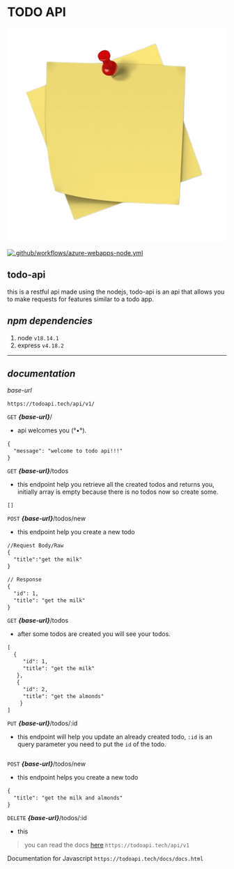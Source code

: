 # **TODO API**
![logo](SAVE_20230325_110245-removebg-preview.png)


[![.github/workflows/azure-webapps-node.yml](https://github.com/DeepakisDemigod/todo-api/actions/workflows/azure-webapps-node.yml/badge.svg)](https://github.com/DeepakisDemigod/todo-api/actions/workflows/azure-webapps-node.yml)


## todo-api
this is a restful api made using the nodejs, todo-api is an api that allows you to make requests for features similar to a todo app.

## ***npm dependencies***
1. node `v18.14.1`
2. express `v4.18.2`
---
## ***documentation***

*base-url*
```
https://todoapi.tech/api/v1/
```

`GET` ***{base-url}***/
   - api welcomes you (°•°).
```
{
  "message": "welcome to todo api!!!"
}
```


`GET` ***{base-url}***/todos
   - this endpoint help you retrieve all the created todos and returns you, initially array is empty because there is no todos now so create some.
```
[]
```


`POST` ***{base-url}***/todos/new
  - this endpoint help you create a new todo
```
//Request Body/Raw
{
  "title":"get the milk"
}
```


```
// Response
{
  "id": 1,
  "title": "get the milk"
}
```

`GET` ***{base-url}***/todos
   - after some todos are created you will see your todos.
```
[
  {
     "id": 1,
     "title": "get the milk"
   },
   {
     "id": 2,
     "title": "get the almonds"
    }
]
```

`PUT` ***{base-url}***/todos/:id
   - this endpoint will help you update an already created todo, `:id` is an query parameter you need to put the `id` of the todo.
```

```


`POST` ***{base-url}***/todos/new
   - this endpoint helps you create a new todo
```
{
  "title": "get the milk and almonds"
}
```

`DELETE` ***{base-url}***/todos/:id
   - this 

> you can read the docs [here](https://todoapi.tech/docs/docs.html)
`https://todoapi.tech/api/v1`





Documentation for Javascript
`https://todoapi.tech/docs/docs.html`
